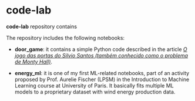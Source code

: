 # code-lab

**code-lab** repository contains 

The repository includes the following notebooks:

- **door_game**: it contains a simple Python code described in the article [*O jogo das portas do Silvio Santos (também conhecido como o problema de Monty Hall)*](https://eduardofmdcosta.github.io/posts/2023-06-30-jogo-das-portas.html).

- **energy_ml**: it is one of my first ML-related notebooks, part of an activity proposed by Prof. Aurelie Fischer (LPSM) in the Introduction to Machine Learning course at University of Paris. It basically fits multiple ML models to a proprietary dataset with wind energy production data.
